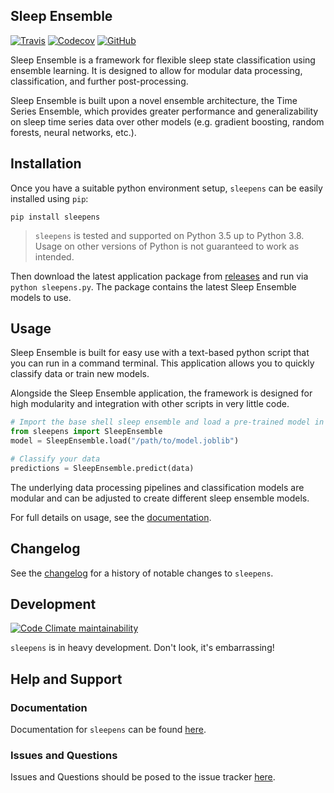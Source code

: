 ## Sleep Ensemble

[![Travis](https://flat.badgen.net/travis/paradoxysm/sleepens?label=build)](https://travis-ci.com/paradoxysm/sleepens)
[![Codecov](https://flat.badgen.net/codecov/c/github/paradoxysm/sleepens?label=coverage)](https://codecov.io/gh/paradoxysm/sleepens)
[![GitHub](https://flat.badgen.net/github/license/paradoxysm/sleepens)](https://github.com/paradoxysm/sleepens/blob/master/LICENSE)

Sleep Ensemble is a framework for flexible sleep state classification using ensemble learning. It is designed to allow for modular data processing, classification, and further post-processing.

Sleep Ensemble is built upon a novel ensemble architecture, the Time Series Ensemble, which provides greater performance and generalizability on sleep time series data over other models (e.g. gradient boosting, random forests, neural networks, etc.).

## Installation

Once you have a suitable python environment setup, `sleepens` can be easily installed using `pip`:
```
pip install sleepens
```
> `sleepens` is tested and supported on Python 3.5 up to Python 3.8. Usage on other versions of Python is not guaranteed to work as intended.

Then download the latest application package from [releases](https://github.com/paradoxysm/sleepens/releases) and run via `python sleepens.py`. The package contains the latest Sleep Ensemble models to use.

## Usage

Sleep Ensemble is built for easy use with a text-based python script that you can run in a command terminal. This application allows you to quickly classify data or train new models.

Alongside the Sleep Ensemble application, the framework is designed for high modularity and integration with other scripts in very little code.

```python
# Import the base shell sleep ensemble and load a pre-trained model in a .joblib file
from sleepens import SleepEnsemble
model = SleepEnsemble.load("/path/to/model.joblib")

# Classify your data
predictions = SleepEnsemble.predict(data)
```

The underlying data processing pipelines and classification models are modular and can be adjusted to create different sleep ensemble models.

For full details on usage, see the [documentation](https://github.com/paradoxysm/metanetwork/tree/master/doc).

## Changelog

See the [changelog](https://github.com/paradoxysm/sleepens/blob/master/CHANGES.md) for a history of notable changes to `sleepens`.

## Development

[![Code Climate maintainability](https://img.shields.io/codeclimate/maintainability-percentage/paradoxysm/sleepens?style=flat-square)](https://codeclimate.com/github/paradoxysm/sleepens/maintainability)

`sleepens` is in heavy development. Don't look, it's embarrassing!

## Help and Support

### Documentation

Documentation for `sleepens` can be found [here](https://github.com/paradoxysm/sleepens/tree/master/doc).

### Issues and Questions

Issues and Questions should be posed to the issue tracker [here](https://github.com/paradoxysm/sleepens/issues).
